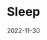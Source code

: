 ---
title: Sleep
fulltitle: Sleep
date: 2022-11-30
tags:
- 2022

characters:
- tzipora
categories: []
keywords:
- 2022
url: /stories/sleep/
toc: false
rgb: 123, 69, 135
image: /images/sketches/sleep.jpg
reddit: null
print: null
video: null
caption: Spiritual sequel to [this post](/stories/peace/).
---